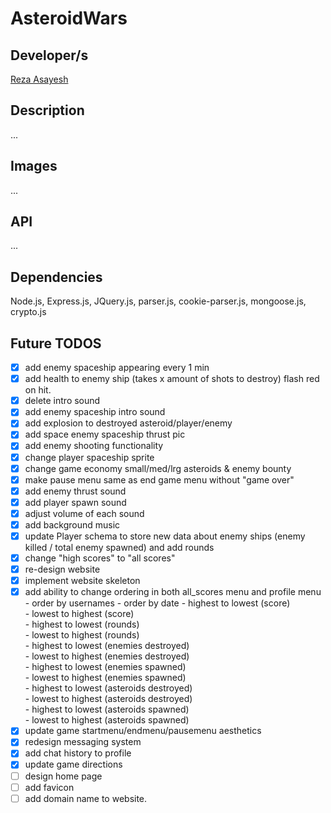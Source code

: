 # AsteroidWars

## Developer/s

[Reza Asayesh](https://github.com/rasayesh)<br/>

## Description

...

## Images

...

## API

...

## Dependencies

Node.js, Express.js, JQuery.js, parser.js, cookie-parser.js, mongoose.js, crypto.js

## Future TODOS

- [X] add enemy spaceship appearing every 1 min
- [X] add health to enemy ship (takes x amount of shots to destroy) flash red on hit.
- [X] delete intro sound
- [X] add enemy spaceship intro sound
- [X] add explosion to destroyed asteroid/player/enemy
- [X] add space enemy spaceship thrust pic 
- [X] add enemy shooting functionality
- [X] change player spaceship sprite
- [X] change game economy small/med/lrg asteroids & enemy bounty
- [X] make pause menu same as end game menu without "game over" 
- [X] add enemy thrust sound
- [X] add player spawn sound
- [X] adjust volume of each sound
- [X] add background music
- [X] update Player schema to store new data about enemy ships (enemy killed / total enemy spawned) and add rounds
- [X] change "high scores" to "all scores"
- [X] re-design website
- [X] implement website skeleton
- [X] add ability to change ordering in both all_scores menu and profile menu<br/>
      - order by usernames
      - order by date
      - highest to lowest (score)<br/>
      - lowest to highest (score)<br/>
      - highest to lowest (rounds)<br/>
      - lowest to highest (rounds)<br/>
      - highest to lowest (enemies destroyed)<br/>
      - lowest to highest (enemies destroyed)<br/>
      - highest to lowest (enemies spawned)<br/>
      - lowest to highest (enemies spawned)<br/>
      - highest to lowest (asteroids destroyed)<br/>
      - lowest to highest (asteroids destroyed)<br/>
      - highest to lowest (asteroids spawned)<br/>
      - lowest to highest (asteroids spawned)<br/>
- [X] update game startmenu/endmenu/pausemenu aesthetics
- [X] redesign messaging system
- [X] add chat history to profile
- [X] update game directions
- [ ] design home page
- [ ] add favicon
- [ ] add domain name to website.
